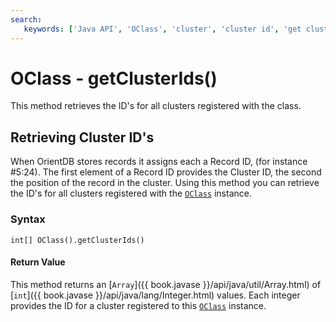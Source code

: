 ```yaml
---
search:
   keywords: ['Java API', 'OClass', 'cluster', 'cluster id', 'get cluster ids', 'getClusterIds']
---
```


# OClass - getClusterIds()

This method retrieves the ID's for all clusters registered with the class.

## Retrieving Cluster ID's

When OrientDB stores records it assigns each a Record ID, (for instance #5:24).  The first element of a Record ID provides the Cluster ID, the second the position of the record in the cluster. Using this method you can retrieve the ID's for all clusters registered with the [`OClass`](Java-Ref-OClass.md) instance. 

### Syntax

```
int[] OClass().getClusterIds()
```

#### Return Value

This method returns an [`Array`]({{ book.javase }}/api/java/util/Array.html) of [`int`]({{ book.javase }}/api/java/lang/Integer.html) values.  Each integer provides the ID for a cluster registered to this [`OClass`](Java-Ref-OClass.md) instance.


